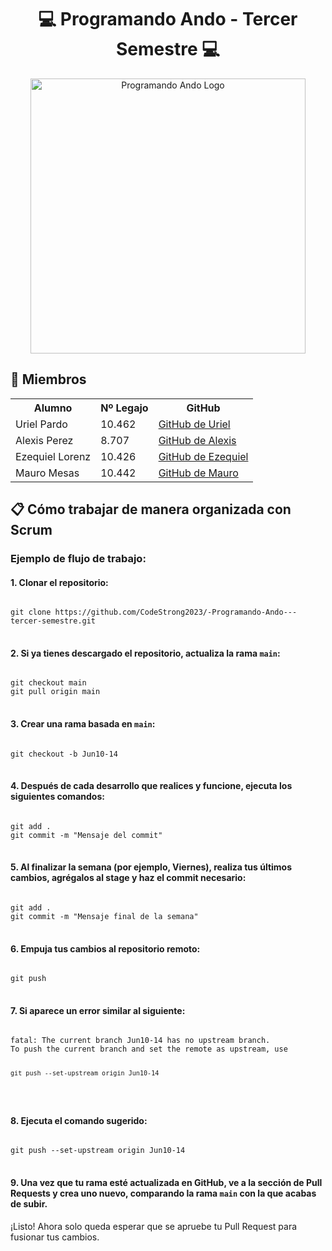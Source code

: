 <h1 align="center">💻 Programando Ando - Tercer Semestre 💻</h1>

<p align="center">
  <img src="https://github.com/CodeStrong2023/Programando-Ando-Segundo-Semestre/assets/132927111/64de069f-8c71-4a0c-a9fe-6f36b8bb3ec4" alt="Programando Ando Logo" width="440px">
</p>

<h2>👥 Miembros</h2>
<table>
  <tr>
    <th>Alumno</th>
    <th>Nº Legajo</th>
    <th>GitHub</th>
  </tr>
  <tr>
    <td>Uriel Pardo</td>
    <td>10.462</td>
    <td><a href="https://github.com/UrielPardo" target="_blank">GitHub de Uriel</a></td>
  </tr>
  <tr>
    <td>Alexis Perez</td>
    <td>8.707</td>
    <td><a href="https://github.com/Alitoo27" target="_blank">GitHub de Alexis</a></td>
  </tr>
  <tr>
    <td>Ezequiel Lorenz</td>
    <td>10.426</td>
    <td><a href="https://github.com/ezelorenz" target="_blank">GitHub de Ezequiel</a></td>
  </tr>
  <tr>
    <td>Mauro Mesas</td>
    <td>10.442</td>
    <td><a href="https://github.com/mauromesas" target="_blank">GitHub de Mauro</a></td>
  </tr>
</table>

<h2>📋 Cómo trabajar de manera organizada con Scrum</h2>

<h3>Ejemplo de flujo de trabajo:</h3>

<h4>1. Clonar el repositorio:</h4>
<pre>
<code>
git clone https://github.com/CodeStrong2023/-Programando-Ando---tercer-semestre.git
</code>
</pre>

<h4>2. Si ya tienes descargado el repositorio, actualiza la rama <code>main</code>:</h4>
<pre>
<code>
git checkout main
git pull origin main
</code>
</pre>

<h4>3. Crear una rama basada en <code>main</code>:</h4>
<pre>
<code>
git checkout -b Jun10-14
</code>
</pre>

<h4>4. Después de cada desarrollo que realices y funcione, ejecuta los siguientes comandos:</h4>
<pre>
<code>
git add .
git commit -m "Mensaje del commit"
</code>
</pre>

<h4>5. Al finalizar la semana (por ejemplo, Viernes), realiza tus últimos cambios, agrégalos al stage y haz el commit necesario:</h4>
<pre>
<code>
git add .
git commit -m "Mensaje final de la semana"
</code>
</pre>

<h4>6. Empuja tus cambios al repositorio remoto:</h4>
<pre>
<code>
git push
</code>
</pre>

<h4>7. Si aparece un error similar al siguiente:</h4>
<pre>
<code>
fatal: The current branch Jun10-14 has no upstream branch.
To push the current branch and set the remote as upstream, use

    git push --set-upstream origin Jun10-14
</code>
</pre>

<h4>8. Ejecuta el comando sugerido:</h4>
<pre>
<code>
git push --set-upstream origin Jun10-14
</code>
</pre>

<h4>9. Una vez que tu rama esté actualizada en GitHub, ve a la sección de Pull Requests y crea uno nuevo, comparando la rama <code>main</code> con la que acabas de subir.</h4>

<p>¡Listo! Ahora solo queda esperar que se apruebe tu Pull Request para fusionar tus cambios.</p>
